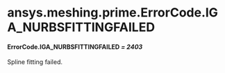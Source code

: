 <a id="ansys-meshing-prime-errorcode-iga-nurbsfittingfailed"></a>

# ansys.meshing.prime.ErrorCode.IGA_NURBSFITTINGFAILED

<a id="ansys.meshing.prime.ErrorCode.IGA_NURBSFITTINGFAILED"></a>

#### ErrorCode.IGA_NURBSFITTINGFAILED *= 2403*

Spline fitting failed.

<!-- !! processed by numpydoc !! -->

